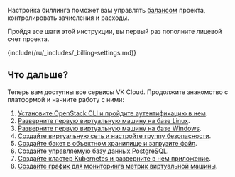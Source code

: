 Настройка биллинга поможет вам управлять [балансом](/ru/intro/billing/concepts/balance) проекта, контролировать зачисления и расходы.

Пройдя все шаги этой инструкции, вы первый раз пополните лицевой счет проекта. 

{include(/ru/_includes/_billing-settings.md)}

## Что дальше?

Теперь вам доступны все сервисы VK Cloud. Продолжите знакомство с платформой и начните работу с ними: 

1. [Установите OpenStack CLI и пройдите аутентификацию в нем](/ru/intro/onboarding/quick-start/cli-install).
1. [Разверните первую виртуальную машину на базе Linux](/ru/intro/onboarding/quick-start/create-vm).
1. [Разверните первую виртуальную машину на базе Windows](/ru/intro/onboarding/quick-start/create-windows-vm).
1. [Создайте виртуальную сеть и настройте группу безопасности](/ru/intro/onboarding/quick-start/create-network).
1. [Создайте бакет в объектном хранилище и загрузите файл](/ru/intro/onboarding/quick-start/create-bucket).
1. [Создайте управляемую базу данных PostgreSQL](/ru/intro/onboarding/quick-start/db-create).
1. [Создайте кластер Kubernetes и разверните в нем приложение](/ru/intro/onboarding/quick-start/kubernetes).
1. [Создайте график для мониторинга метрик виртуальной машины](/ru/intro/onboarding/quick-start/monitoring).